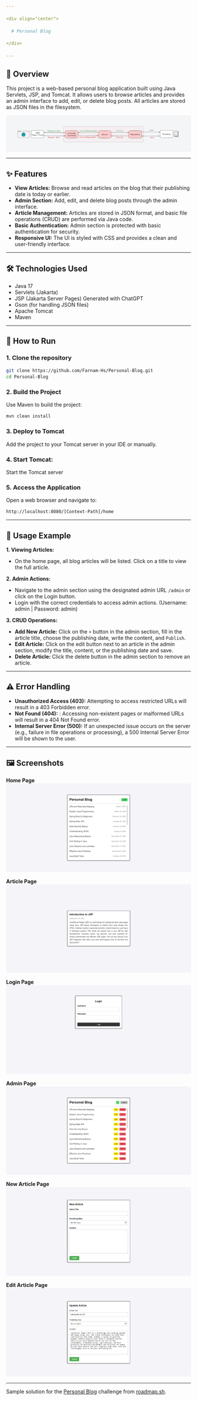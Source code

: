 ```yaml
---

<div align="center">

  # Personal Blog
  
</div>
  
---
```


## 🎯 Overview

This project is a web-based personal blog application built using Java Servlets, JSP, and Tomcat. It allows users to browse articles and provides an admin interface to add, edit, or delete blog posts. All articles are stored as JSON files in the filesystem.
<p align="center">
    <img src="images/design.png" alt="design"/>
</p>

---

## ✨ Features

- **View Articles:** Browse and read articles on the blog that their publishing date is today or earlier.
- **Admin Section:** Add, edit, and delete blog posts through the admin interface.
- **Article Management:** Articles are stored in JSON format, and basic file operations (CRUD) are performed via Java code.
- **Basic Authentication:** Admin section is protected with basic authentication for security.
- **Responsive UI:** The UI is styled with CSS and provides a clean and user-friendly interface.

---

## 🛠️ Technologies Used
- Java 17
- Servlets (Jakarta)
- JSP (Jakarta Server Pages) Generated with ChatGPT
- Gson (for handling JSON files)
- Apache Tomcat
- Maven

---

## 🚀 How to Run

### 1. Clone the repository

```bash
git clone https://github.com/Farnam-Hs/Personal-Blog.git
cd Personal-Blog
```

### 2. Build the Project
Use Maven to build the project:
```bash
mvn clean install
```

### 3. Deploy to Tomcat
Add the project to your Tomcat server in your IDE or manually.

### 4. Start Tomcat:
Start the Tomcat server

### 5. Access the Application
Open a web browser and navigate to:
```bash
http://localhost:8080/[Context-Path]/home
```

---

## 📘 Usage Example

**1. Viewing Articles:** 
- On the home page, all blog articles will be listed. Click on a title to view the full article.

**2. Admin Actions:**
- Navigate to the admin section using the designated admin URL ```/admin``` or click on the Login button.
- Login with the correct credentials to access admin actions. (Username: admin | Password: admin)

**3. CRUD Operations:** 
- **Add New Article:** Click on the ```+``` button in the admin section, fill in the article title, choose the publishing date, write the content, and ```Publish```.
- **Edit Article:** Click on the edit button next to an article in the admin section, modify the title, content, or the publishing date and save.
- **Delete Article:** Click the delete button in the admin section to remove an article.
---

## ⚠️ Error Handling

- **Unauthorized Access (403):** Attempting to access restricted URLs will result in a 403 Forbidden error.
- **Not Found (404):** : Accessing non-existent pages or malformed URLs will result in a 404 Not Found error.
- **Internal Server Error (500):** If an unexpected issue occurs on the server (e.g., failure in file operations or processing), a 500 Internal Server Error will be shown to the user.
---

## 🖼️ Screenshots

**Home Page**
<img src="images/home.PNG" alt="home"/>

**Article Page**
<img src="images/article.PNG" alt="article"/>

**Login Page**
<img src="images/login.PNG" alt="login"/>

**Admin Page**
<img src="images/admin.PNG" alt="admin"/>

**New Article Page**
<img src="images/add.PNG" alt="add"/>

**Edit Article Page**
<img src="images/edit.PNG" alt="edit"/>

---

Sample solution for the [Personal Blog](https://roadmap.sh/projects/personal-blog) challenge from [roadmap.sh](https://roadmap.sh/).